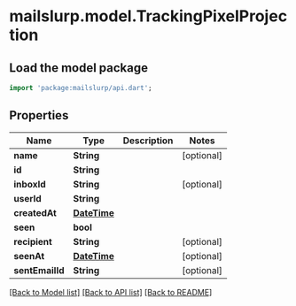 # mailslurp.model.TrackingPixelProjection

## Load the model package
```dart
import 'package:mailslurp/api.dart';
```

## Properties
Name | Type | Description | Notes
------------ | ------------- | ------------- | -------------
**name** | **String** |  | [optional] 
**id** | **String** |  | 
**inboxId** | **String** |  | [optional] 
**userId** | **String** |  | 
**createdAt** | [**DateTime**](DateTime) |  | 
**seen** | **bool** |  | 
**recipient** | **String** |  | [optional] 
**seenAt** | [**DateTime**](DateTime) |  | [optional] 
**sentEmailId** | **String** |  | [optional] 

[[Back to Model list]](../README#documentation-for-models) [[Back to API list]](../README#documentation-for-api-endpoints) [[Back to README]](../README)


